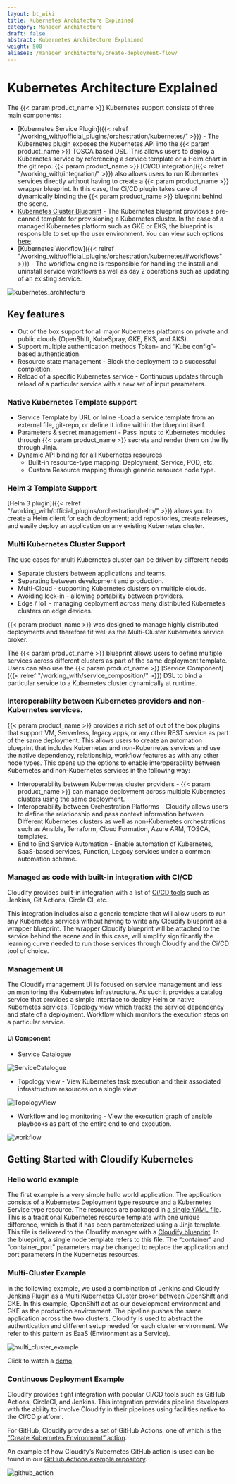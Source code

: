 ```yaml
---
layout: bt_wiki
title: Kubernetes Architecture Explained
category: Manager Architecture
draft: false
abstract: Kubernetes Architecture Explained
weight: 500
aliases: /manager_architecture/create-deployment-flow/
---
```


# Kubernetes Architecture Explained

The {{< param product_name >}} Kubernetes support consists of three main components:

* [Kubernetes Service Plugin]({{< relref "/working_with/official_plugins/orchestration/kubernetes/" >}}) - The Kubernetes plugin exposes the Kubernetes API into the {{< param product_name >}} TOSCA based DSL. This allows users to deploy a Kubernetes service by referencing a service template or a Helm chart in the git repo. {{< param product_name >}}  [CI/CD integration]({{< relref "/working_with/integration/" >}}) also allows users to run Kubernetes services directly without having to create a {{< param product_name >}} wrapper blueprint. In this case, the Ci/CD plugin takes care of dynamically binding the {{< param product_name >}} blueprint behind the scene.
* [Kubernetes Cluster Blueprint](https://github.com/cloudify-community/blueprint-examples/tree/master/kubernetes) - The Kubernetes blueprint provides a pre-canned template for provisioning a Kubernetes cluster. In the case of a managed Kubernetes platform such as GKE or EKS, the blueprint is responsible to set up the user environment. You can view such options [here](https://github.com/cloudify-community/blueprint-examples/tree/master/kubernetes/).
* [Kubernetes Workflow]({{< relref "/working_with/official_plugins/orchestration/kubernetes/#workflows" >}}) - The workflow engine is responsible for handling the install and uninstall service workflows as well as day 2 operations such as updating of an existing service.

![kubernetes_architecture]( /images/kubernetes_architecture/kubernetes_architecture.png )

## Key features

- Out of the box support for all major Kubernetes platforms on private and public clouds (OpenShift, KubeSpray, GKE, EKS, and AKS).
- Support multiple authentication methods Token- and “Kube config”- based authentication.
- Resource state management - Block the deployment to a successful completion.
- Reload of a specific Kubernetes service - Continuous updates through reload of a particular service with a new set of input parameters.

### Native Kubernetes Template support

* Service Template by URL or Inline -Load a service template from an external file, git-repo, or define it inline within the blueprint itself.
* Parameters & secret management - Pass inputs to Kubernetes modules through {{< param product_name >}} secrets and render them on the fly through Jinja.
* Dynamic API binding for all Kubernetes resources
  * Built-in resource-type mapping: Deployment, Service, POD, etc.
  * Custom Resource mapping through generic resource node type.
  
### Helm 3 Template Support
[Helm 3 plugin]({{< relref "/working_with/official_plugins/orchestration/helm/" >}}) allows you to create a Helm client for each deployment; add repositories, create releases, and easily deploy an application on any existing Kubernetes cluster.

### Multi Kubernetes Cluster Support
The use cases for multi Kubernetes cluster can be driven by different needs 

* Separate clusters between applications and teams.
* Separating between development and production.
* Multi-Cloud - supporting Kubernetes clusters on multiple clouds.
* Avoiding lock-in - allowing portability between providers.
* Edge / IoT - managing deployment across many distributed Kubernetes clusters on edge devices.

{{< param product_name >}} was designed to manage highly distributed deployments and therefore fit well as the Multi-Cluster Kubernetes service broker.

The {{< param product_name >}} blueprint allows users to define multiple services across different clusters as part of the same deployment template. Users can also use the {{< param product_name >}} [Service Component]({{< relref "/working_with/service_composition/" >}}) DSL to bind a particular service to a Kubernetes cluster dynamically at runtime.

### Interoperability between Kubernetes providers and non-Kubernetes services.

{{< param product_name >}} provides a rich set of out of the box plugins that support VM, Serverless, legacy apps, or any other REST service as part of the same deployment. This allows users to create an automation blueprint that includes Kubernetes and non-Kubernetes services and use the native dependency, relationship, workflow features as with any other node types. This opens up the options to enable interoperability between Kubernetes and non-Kubernetes services in the following way:
* Interoperability between Kubernetes cluster providers - {{< param product_name >}} can manage deployment across multiple Kubernetes clusters using the same deployment.
* Interoperability between Orchestration Platforms - Cloudify allows users to define the relationship and pass context information between Different Kubernetes clusters as well as non-Kubernetes orchestrations such as Ansible, Terraform, Cloud Formation, Azure ARM, TOSCA, templates.
* End to End Service Automation  - Enable automation of Kubernetes, SaaS-based services, Function, Legacy services under a common automation scheme.

### Managed as code with built-in integration with CI/CD
Cloudify provides built-in integration with a list of [Ci/CD tools](https://docs.cloudify.co/latest/working_with/integration/) such as Jenkins, Git Actions, Circle CI, etc.

This integration includes also a generic template that will allow users to run any Kubernetes services without having to write any Cloudify blueprint as a wrapper blueprint. The wrapper Cloudify blueprint will be attached to the service behind the scene and in this case, will simplify significantly the learning curve needed to run those services through Cloudify and the Ci/CD tool of choice.

### Management UI
The Cloudify management UI is focused on service management and less on monitoring the Kubernetes infrastructure. As such it provides a catalog service that provides a simple interface to deploy Helm or native Kubernetes services. Topology view which tracks the service dependency and state of a deployment. Workflow which monitors the execution steps on a particular service. 

#### Ui Component

* Service Catalogue

![ServiceCatalogue]( /images/kubernetes_architecture/service_catalogue.png )

* Topology view - View Kubernetes task execution and their associated infrastructure resources on a single view

![TopologyView]( /images/kubernetes_architecture/topology_view.png )

* Workflow and log monitoring - View the execution graph of ansible playbooks as part of the entire end to end execution.

![workflow]( /images/kubernetes_architecture/workflow.png ) 

## Getting Started with Cloudify Kubernetes

### Hello world example
The first example is a very simple hello world application. The application consists of a Kubernetes Deployment type resource and a Kubernetes Service type resource. The resources are packaged in [a single YAML file](https://github.com/cloudify-community/blueprint-examples/blob/master/kubernetes/plugin-examples/hello-world/resources.yaml). This is a traditional Kubernetes resource template with one unique difference, which is that it has been parameterized using a Jinja template. This file is delivered to the Cloudify manager with a [Cloudify blueprint](https://github.com/cloudify-community/blueprint-examples/blob/master/kubernetes/plugin-examples/hello-world/blueprint.yaml). In the blueprint, a single node template refers to this file. The “container” and “container_port” parameters may be changed to replace the application and port parameters in the Kubernetes resources.

### Multi-Cluster Example

In the following example, we used a combination of  Jenkins and Cloudify [Jenkins Plugin](https://docs.cloudify.co/latest/working_with/integration/jenkins-plugin/) as a Multi Kubernetes Cluster broker between OpenShift and GKE. In this example, OpenShift act as our development environment and GKE as the production environment. The pipeline pushes the same application across the two clusters. Cloudify is used to abstract the authentication and different setup needed for each cluster environment. We refer to this pattern as EaaS (Environment as a Service).

![multi_cluster_example]( /images/kubernetes_architecture/multi_cluster_example.png )

Click to watch a [demo](https://vimeo.com/483013205)

### Continuous Deployment Example
Cloudify provides tight integration with popular CI/CD tools such as GitHub Actions, CircleCI, and Jenkins. This integration provides pipeline developers with the ability to involve Cloudify in their pipelines using facilities native to the CI/CD platform.

For GitHub, Cloudify provides a set of GitHub Actions, one of which is the [“Create Kubernetes Environment” action](https://github.com/marketplace/actions/create-kubernetes-environment).

An example of how Cloudify’s Kubernetes GitHub action is used can be found in our [GitHub Actions example repository](https://github.com/cloudify-community/github-actions-example/).

![github_action]( /images/kubernetes_architecture/github_action.png )
